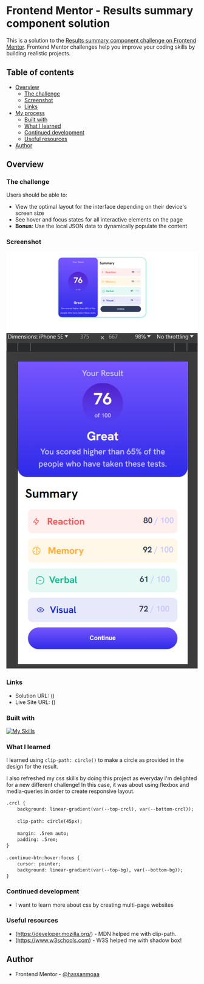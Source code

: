 # Frontend Mentor - Results summary component solution

This is a solution to the [Results summary component challenge on Frontend Mentor](https://www.frontendmentor.io/challenges/results-summary-component-CE_K6s0maV). Frontend Mentor challenges help you improve your coding skills by building realistic projects.

## Table of contents

- [Overview](#overview)
  - [The challenge](#the-challenge)
  - [Screenshot](#screenshot)
  - [Links](#links)
- [My process](#my-process)
  - [Built with](#built-with)
  - [What I learned](#what-i-learned)
  - [Continued development](#continued-development)
  - [Useful resources](#useful-resources)
- [Author](#author)

## Overview

### The challenge

Users should be able to:

- View the optimal layout for the interface depending on their device's screen size
- See hover and focus states for all interactive elements on the page
- **Bonus**: Use the local JSON data to dynamically populate the content

### Screenshot

![Desktop-photo](solution/desk-main.png)
![Mobile-photo](solution/mobile-main.png)

### Links

- Solution URL: ()
- Live Site URL: ()

### Built with

[![My Skills](https://skillicons.dev/icons?i=html,css)](https://skillicons.dev)

### What I learned

I learned using `clip-path: circle()` to make a circle as provided in the design for the result.

I also refreshed my css skills by doing this project as everyday i'm delighted for a new different challenge! In this case, it was about using flexbox and media-queries in order to create responsive layout.

```
.crcl {
    background: linear-gradient(var(--top-crcl), var(--bottom-crcl));

    clip-path: circle(45px);

    margin: .5rem auto;
    padding: .5rem;
}

.continue-btn:hover:focus {
    cursor: pointer;
    background: linear-gradient(var(--top-bg), var(--bottom-bg));
}

```

### Continued development

- I want to learn more about css by creating multi-page websites

### Useful resources

- (https://developer.mozilla.org/) - MDN helped me with clip-path.
- (https://www.w3schools.com) - W3S helped me with shadow box!

## Author

- Frontend Mentor - [@hassanmoaa](https://www.frontendmentor.io/profile/hassanmoaa)
